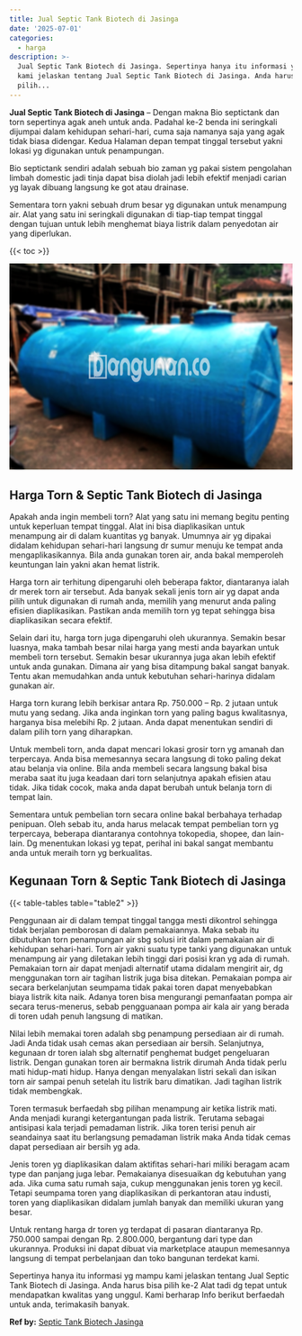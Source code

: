 ```yaml
---
title: Jual Septic Tank Biotech di Jasinga
date: '2025-07-01'
categories:
  - harga
description: >-
  Jual Septic Tank Biotech di Jasinga. Sepertinya hanya itu informasi yg mampu
  kami jelaskan tentang Jual Septic Tank Biotech di Jasinga. Anda harus bisa
  pilih...
---
```


**Jual Septic Tank Biotech di Jasinga** – Dengan makna Bio septictank dan torn sepertinya agak aneh untuk anda. Padahal ke-2 benda ini seringkali dijumpai dalam kehidupan sehari-hari, cuma saja namanya saja yang agak tidak biasa didengar. Kedua Halaman depan tempat tinggal tersebut yakni lokasi yg digunakan untuk penampungan.

Bio septictank sendiri adalah sebuah bio zaman yg pakai sistem pengolahan limbah domestic jadi tinja dapat bisa diolah jadi lebih efektif menjadi carian yg layak dibuang langsung ke got atau drainase.

Sementara torn yakni sebuah drum besar yg digunakan untuk menampung air. Alat yang satu ini seringkali digunakan di tiap-tiap tempat tinggal dengan tujuan untuk lebih menghemat biaya listrik dalam penyedotan air yang diperlukan.

{{< toc >}}

![Jual Septic Tank Biotech di Jasinga](/images/jual-bio-septictank-31.png)

## Harga Torn & Septic Tank Biotech di Jasinga

Apakah anda ingin membeli torn? Alat yang satu ini memang begitu penting untuk keperluan tempat tinggal. Alat ini bisa diaplikasikan untuk menampung air di dalam kuantitas yg banyak. Umumnya air yg dipakai didalam kehidupan sehari-hari langsung dr sumur menuju ke tempat anda mengaplikasikannya. Bila anda gunakan toren air, anda bakal memperoleh keuntungan lain yakni akan hemat listrik.

Harga torn air terhitung dipengaruhi oleh beberapa faktor, diantaranya ialah dr merek torn air tersebut. Ada banyak sekali jenis torn air yg dapat anda pilih untuk digunakan di rumah anda, memilih yang menurut anda paling efisien diaplikasikan. Pastikan anda memilih torn yg tepat sehingga bisa diaplikasikan secara efektif.

Selain dari itu, harga torn juga dipengaruhi oleh ukurannya. Semakin besar luasnya, maka tambah besar nilai harga yang mesti anda bayarkan untuk membeli torn tersebut. Semakin besar ukurannya juga akan lebih efektif untuk anda gunakan. Dimana air yang bisa ditampung bakal sangat banyak. Tentu akan memudahkan anda untuk kebutuhan sehari-harinya didalam gunakan air.

Harga torn kurang lebih berkisar antara Rp. 750.000 – Rp. 2 jutaan untuk mutu yang sedang. Jika anda inginkan torn yang paling bagus kwalitasnya, harganya bisa melebihi Rp. 2 jutaan. Anda dapat menentukan sendiri di dalam pilih torn yang diharapkan.

Untuk membeli torn, anda dapat mencari lokasi grosir torn yg amanah dan terpercaya. Anda bisa memesannya secara langsung di toko paling dekat atau belanja via online. Bila anda membeli secara langsung bakal bisa meraba saat itu juga keadaan dari torn selanjutnya apakah efisien atau tidak. Jika tidak cocok, maka anda dapat berubah untuk belanja torn di tempat lain.

Sementara untuk pembelian torn secara online bakal berbahaya terhadap penipuan. Oleh sebab itu, anda harus melacak tempat pembelian torn yg terpercaya, beberapa diantaranya contohnya tokopedia, shopee, dan lain-lain. Dg menentukan lokasi yg tepat, perihal ini bakal sangat membantu anda untuk meraih torn yg berkualitas.

## Kegunaan Torn & Septic Tank Biotech di Jasinga

{{< table-tables table="table2" >}}

Penggunaan air di dalam tempat tinggal tangga mesti dikontrol sehingga tidak berjalan pemborosan di dalam pemakaiannya. Maka sebab itu dibutuhkan torn penampungan air sbg solusi irit dalam pemakaian air di kehidupan sehari-hari. Torn air yakni suatu type tanki yang digunakan untuk menampung air yang diletakan lebih tinggi dari posisi kran yg ada di rumah. Pemakaian torn air dapat menjadi alternatif utama didalam mengirit air, dg menggunakan torn air tagihan listrik juga bisa ditekan. Pemakaian pompa air secara berkelanjutan seumpama tidak pakai toren dapat menyebabkan biaya listrik kita naik. Adanya toren bisa mengurangi pemanfaatan pompa air secara terus-menerus, sebab pengguanaan pompa air kala air yang berada di toren udah penuh langsung di matikan.

Nilai lebih memakai toren adalah sbg penampung persediaan air di rumah. Jadi Anda tidak usah cemas akan persediaan air bersih. Selanjutnya, kegunaan dr toren ialah sbg alternatif penghemat budget pengeluaran listrik. Dengan gunakan toren air bermakna listrik dirumah Anda tidak perlu mati hidup-mati hidup. Hanya dengan menyalakan listri sekali dan isikan torn air sampai penuh setelah itu listrik baru dimatikan. Jadi tagihan listrik tidak membengkak.

Toren termasuk berfaedah sbg pilihan menampung air ketika listrik mati. Anda menjadi kurangi ketergantungan pada listrik. Terutama sebagai antisipasi kala terjadi pemadaman listrik. Jika toren terisi penuh air seandainya saat itu berlangsung pemadaman listrik maka Anda tidak cemas dapat persediaan air bersih yg ada.

Jenis toren yg diaplikasikan dalam aktifitas sehari-hari miliki beragam acam type dan panjang juga lebar. Pemakaianya disesuaikan dg kebutuhan yang ada. Jika cuma satu rumah saja, cukup menggunakan jenis toren yg kecil. Tetapi seumpama toren yang diaplikasikan di perkantoran atau industi, toren yang diaplikasikan didalam jumlah banyak dan memiliki ukuran yang besar.

Untuk rentang harga dr toren yg terdapat di pasaran diantaranya Rp. 750.000 sampai dengan Rp. 2.800.000, bergantung dari type dan ukurannya. Produksi ini dapat dibuat via marketplace ataupun memesannya langsung di tempat perbelanjaan dan toko bangunan terdekat kami.

Sepertinya hanya itu informasi yg mampu kami jelaskan tentang Jual Septic Tank Biotech di Jasinga. Anda harus bisa pilih ke-2 Alat tadi dg tepat untuk mendapatkan kwalitas yang unggul. Kami berharap Info berikut berfaedah untuk anda, terimakasih banyak.

**Ref by:** [Septic Tank Biotech Jasinga](https://id.wikipedia.org/wiki/Septic)
